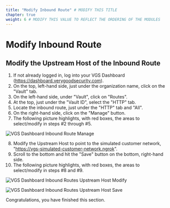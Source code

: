 ```yaml
---
title: "Modify Inbound Route" # MODIFY THIS TITLE
chapter: true
weight: 6 # MODIFY THIS VALUE TO REFLECT THE ORDERING OF THE MODULES
---
```


# Modify Inbound Route <!-- MODIFY THIS HEADING -->

## Modify the Upstream Host of the Inbound Route

1) If not already logged in, log into your VGS Dashboard (https://dashboard.verygoodsecurity.com).
2) On the top, left-hand side, just under the organization name, click on the "Vault" tab.
3) On the left-hand side, under "Vault", click on "Routes".
4) At the top, just under the "Vault ID", select the "HTTP" tab.
5) Locate the inbound route, just under the "HTTP" tab and "All".
6) On the right-hand side, click on the "Manage" button.
7) The following picture highlights, with red boxes, the areas to select/modify in steps #2 through #5.

![VGS Dashboard Inbound Route Manage](/images/vgs-dashboard-inbound-route-manage.jpg)

8) Modify the Upstream Host to point to the simulated customer network, "https://vgs-simulated-customer-network.ngrok".
9) Scroll to the bottom and hit the "Save" button on the bottom, right-hand side.
10) The following picture highlights, with red boxes, the areas to select/modify in steps #8 and #9.

![VGS Dashboard Inbound Routes Upstream Host Modify](/images/vgs-dashboard-inbound-route-upstream-host-modify.jpg)

![VGS Dashboard Inbound Routes Upstream Host Save](/images/vgs-dashboard-inbound-route-upstream-host-save.jpg)  


Congratulations, you have finished this section.  
